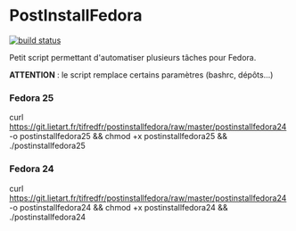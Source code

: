 # PostInstallFedora
[![build status](https://git.lietart.fr/tifredfr/postinstallfedora/badges/master/build.svg)](https://git.lietart.fr/tifredfr/postinstallfedora/commits/master)

Petit script permettant d'automatiser plusieurs tâches pour Fedora.

**ATTENTION** : le script remplace certains paramètres (bashrc, dépôts...)
### Fedora 25
curl https://git.lietart.fr/tifredfr/postinstallfedora/raw/master/postinstallfedora24 -o postinstallfedora25 && chmod +x postinstallfedora25 && ./postinstallfedora25


### Fedora 24
curl https://git.lietart.fr/tifredfr/postinstallfedora/raw/master/postinstallfedora24 -o postinstallfedora24 && chmod +x postinstallfedora24 && ./postinstallfedora24
